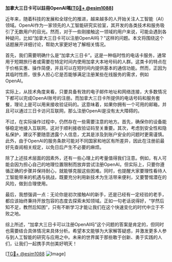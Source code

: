 **加拿大三日卡可以註冊OpenAI嗎[[TG💪+ @esim1088](https://t.me/s/esim1088)]**

近年来，随着科技的发展和全球化的推进，越来越多的人开始关注人工智能（AI）领域。OpenAI作为一家领先的人工智能研究实验室，其开发的各类技术和服务吸引了无数用户的目光。然而，对于一些刚接触这一领域的用户来说，可能会遇到各种疑问，比如“加拿大三日卡可以注册OpenAI吗？”这样的问题。本文将围绕这个话题展开详细讨论，帮助大家更好地了解相关情况。

首先，我们需要明确什么是“加拿大三日卡”。这是一种临时性的电话卡服务，通常用于短期旅行者或需要在特定时间内使用加拿大本地号码的人群。这类卡的特点在于价格实惠、操作简便，并且可以在短时间内提供基本的通信功能。然而，正因为其临时性质，很多人担心它是否能够满足注册某些在线服务的需求，例如OpenAI。

实际上，从技术角度来看，只要具备有效的电子邮件地址和网络连接，大多数情况下都可以完成OpenAI账号的注册。而加拿大三日卡所提供的电话号码和服务套餐，理论上是可以用来接收验证码的。这意味着，如果你拥有一个可用的邮箱，并且可以通过三日卡访问互联网，那么注册OpenAI是没有太大障碍的。

不过，在实际操作过程中，仍然存在一些需要注意的地方。首先，确保你的设备能够稳定地接入互联网，这对于顺利接收验证码至关重要。其次，考虑到安全性和隐私保护，建议不要随意透露个人信息，尤其是涉及到账户安全的问题时更需谨慎。此外，由于OpenAI的服务条款可能对不同国家和地区有所差异，因此在注册前最好先查阅相关规定，以免日后产生不必要的麻烦。

除了上述技术层面的因素外，还有一些心理上的考量值得我们注意。例如，有人可能会因为担心自己的地理位置限制而放弃尝试注册OpenAI。但实际上，只要你遵循正确的步骤并保持耐心，就能够克服这些困难。同时，也提醒大家要理性看待人工智能带来的机遇与挑战，既要充分利用新技术为生活带来便利，又要警惕潜在的风险，做到合理使用。

最后，我想强调一点：无论你是初次接触AI的新手，还是已经有一定经验的老手，都应该始终秉持开放包容的态度去探索未知领域。正如一句老话说得好，“学然后知不足，教然后知困”，只有不断学习才能让我们在这个快速变化的时代中立于不败之地。

综上所述，“加拿大三日卡可以注册OpenAI吗”这个问题的答案是肯定的，但同时也需要结合具体情况来具体分析。希望本文能够为大家解答疑惑，并激发更多人参与到人工智能的研究与应用之中。未来的世界属于那些敢于创新、勇于实践的人们，让我们一起携手共创美好明天！

[[TG💪+ @esim1088](https://t.me/s/esim1088) ![Image](https://i.postimg.cc/4NQfJmqS/Snipaste-2025-05-13-00-14-12.png)]